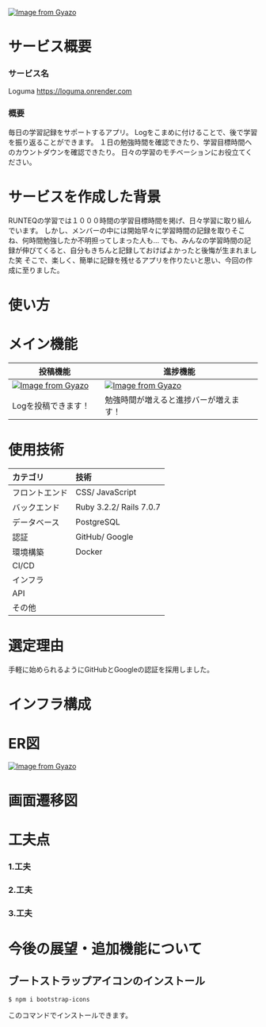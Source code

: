[![Image from Gyazo](https://i.gyazo.com/dc9c45030c44690aafd1c4983ed46ea7.png)](https://gyazo.com/dc9c45030c44690aafd1c4983ed46ea7)


# サービス概要

### サービス名
Loguma
https://loguma.onrender.com

### 概要
毎日の学習記録をサポートするアプリ。
Logをこまめに付けることで、後で学習を振り返ることができます。
１日の勉強時間を確認できたり、学習目標時間へのカウントダウンを確認できたり。
日々の学習のモチベーションにお役立てください。

# サービスを作成した背景
RUNTEQの学習では１０００時間の学習目標時間を掲げ、日々学習に取り組んでいます。
しかし、メンバーの中には開始早々に学習時間の記録を取りそこね、何時間勉強したか不明担ってしまった人も…
でも、みんなの学習時間の記録が伸びてくると、自分もきちんと記録しておけばよかったと後悔が生まれました笑
そこで、楽しく、簡単に記録を残せるアプリを作りたいと思い、今回の作成に至りました。

# 使い方


# メイン機能
| 投稿機能| 進捗機能 |
| ------ | ------ |
| [![Image from Gyazo](https://i.gyazo.com/8a64e78f341e10e03f892d9ce02ec38c.gif)](https://gyazo.com/8a64e78f341e10e03f892d9ce02ec38c) |[![Image from Gyazo](https://i.gyazo.com/e47578e540659691fc05f0064e2931c5.png)](https://gyazo.com/e47578e540659691fc05f0064e2931c5) |
| Logを投稿できます！　| 勉強時間が増えると進捗バーが増えます！|

# 使用技術
| カテゴリ       | 技術  |
| :------------- | :------------ |
| フロントエンド | CSS/ JavaScript   |
| バックエンド   | Ruby 3.2.2/ Rails 7.0.7 |
| データベース   |  PostgreSQL  |
| 認証           |   GitHub/ Google   |
| 環境構築       |  Docker  |
| CI/CD          |   |
| インフラ       |  |
| API            |    |
| その他         |  |

# 選定理由
手軽に始められるようにGitHubとGoogleの認証を採用しました。

# インフラ構成

# ER図
[![Image from Gyazo](https://i.gyazo.com/918a050a1ec27354090c37a03900ed87.png)](https://gyazo.com/918a050a1ec27354090c37a03900ed87)

# 画面遷移図

# 工夫点

###  1.工夫
###  2.工夫
###  3.工夫

# 今後の展望・追加機能について






## ブートストラップアイコンのインストール

```
$ npm i bootstrap-icons
```
このコマンドでインストールできます。
